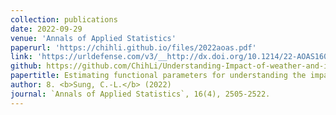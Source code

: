 ```yaml
---
collection: publications
date: 2022-09-29
venue: 'Annals of Applied Statistics'
paperurl: 'https://chihli.github.io/files/2022aoas.pdf'
link: 'https://urldefense.com/v3/__http://dx.doi.org/10.1214/22-AOAS1601__;!!HXCxUKc!2Ay_hnUuv6ahb2x2a9xp8WQ4osvkmWeI6DfWZqbS-hEvSPpEpmfLvVppy-sQxF9eYj78cPRaRR3R_A$'
github: https://github.com/ChihLi/Understanding-Impact-of-weather-and-intervention-on-COVID-19-AoAs
papertitle: Estimating functional parameters for understanding the impact of weather and government interventions on COVID-19 outbreak.
author: 8. <b>Sung, C.-L.</b> (2022)
journal: `Annals of Applied Statistics`, 16(4), 2505-2522.
---
```

